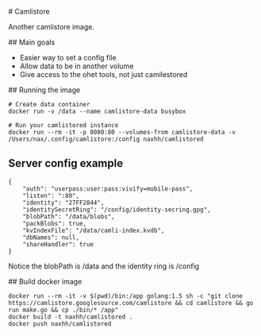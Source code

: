 # Camlistore

Another camlistore image.

## Main goals

- Easier way to set a config file
- Allow data to be in another volume
- Give access to the ohet tools, not just camilestored

## Running the image

```
# Create data container
docker run -v /data --name camlistore-data busybox

# Run your camlistored instance
docker run --rm -it -p 8080:80 --volumes-from camlistore-data -v /Users/nax/.config/camlistore:/config naxhh/camlistored
```

## Server config example

```
{
    "auth": "userpass:user:pass:vivify=mobile-pass",
    "listen": ":80",
    "identity": "27FF2844",
    "identitySecretRing": "/config/identity-secring.gpg",
    "blobPath": "/data/blobs",
    "packBlobs": true,
    "kvIndexFile": "/data/camli-index.kvdb",
    "dbNames": null,
    "shareHandler": true
}

```

Notice the blobPath is /data and the identity ring is /config


## Build docker image

```
docker run --rm -it -v $(pwd)/bin:/app golang:1.5 sh -c "git clone https://camlistore.googlesource.com/camlistore && cd camlistore && go run make.go && cp ./bin/* /app"
docker build -t naxhh/camlistored .
docker push naxhh/camlistored
```
